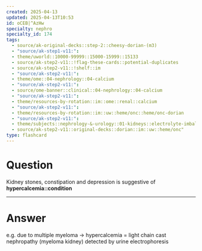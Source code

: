 ```yaml
---
created: 2025-04-13
updated: 2025-04-13T10:53
id: oCEB|^AzHw
specialty: nephro
specialty_id: 174
tags:
  - source/ak-original-decks::step-2::cheesy-dorian-(m3)
  - "source/ak-step1-v11:": 
  - theme/uworld::10000-99999::15000-15999::15133
  - source/ak-step2-v11::!flag-these-cards::potential-duplicates
  - source/ak-step2-v11::!shelf::im
  - "source/ak-step2-v11:": 
  - theme/ome::04-nephrology::04-calcium
  - "source/ak-step2-v11:": 
  - source/ome-banner::clinical::04-nephrology::04-calcium
  - "source/ak-step2-v11:": 
  - theme/resources-by-rotation::im::ome::renal::calcium
  - "source/ak-step2-v11:": 
  - theme/resources-by-rotation::im::uw::heme/onc::heme/onc-dorian
  - "source/ak-step2-v11:": 
  - theme/subjects::nephrology-&-urology::01-kidneys::electrolyte-imbalances-redo::calcium
  - source/ak-step2-v11::original-decks::dorian::im::uw::heme/onc"
type: flashcard
---
```


# Question
Kidney stones, constipation and depression is suggestive of **hypercalcemia::condition**

---

# Answer
e.g. due to multiple myeloma → hypercalcemia = light chain cast nephropathy (myeloma kidney) detected by urine electrophoresis